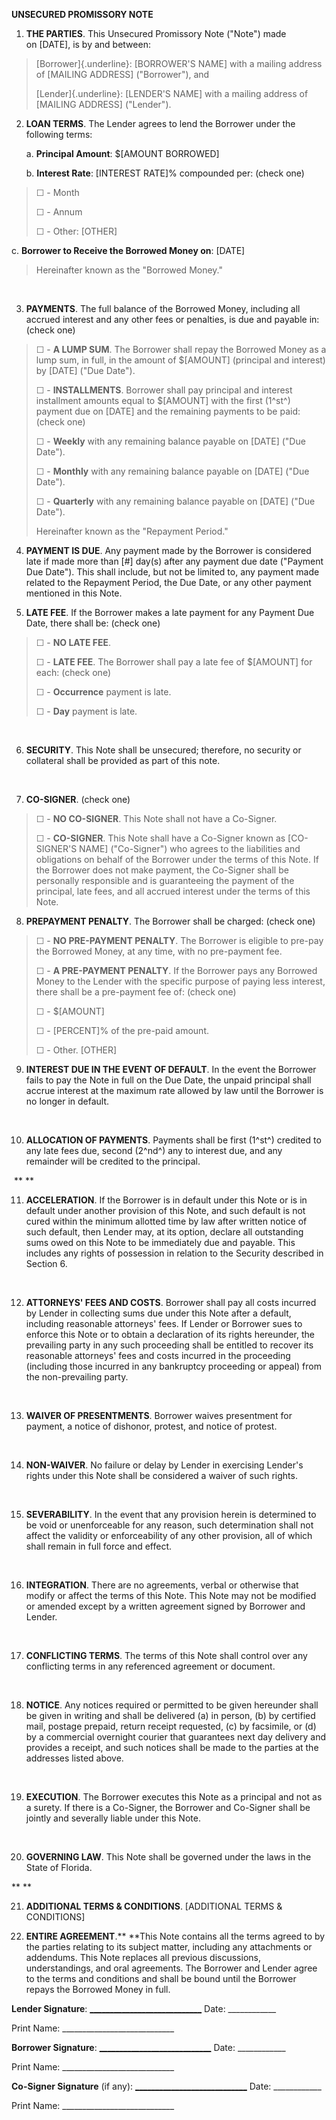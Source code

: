 **UNSECURED PROMISSORY NOTE**

1.  **THE PARTIES**. This Unsecured Promissory Note ("Note") made
    on \[DATE\], is by and between:

> [Borrower]{.underline}: \[BORROWER\'S NAME\] with a mailing address of
> \[MAILING ADDRESS\] ("Borrower"), and
>
> [Lender]{.underline}: \[LENDER\'S NAME\] with a mailing address of
> \[MAILING ADDRESS\] ("Lender").

2.  **LOAN TERMS**. The Lender agrees to lend the Borrower under the
    following terms:

    a.  **Principal Amount**: \$\[AMOUNT BORROWED\]

    b.  **Interest Rate**: \[INTEREST RATE\]% compounded per: (check
        one)

> ☐ - Month
>
> ☐ - Annum
>
> ☐ - Other: \[OTHER\]

c.  **Borrower to Receive the Borrowed Money on**: \[DATE\]

> Hereinafter known as the "Borrowed Money."

 

3.  **PAYMENTS**. The full balance of the Borrowed Money, including all
    accrued interest and any other fees or penalties, is due and payable
    in: (check one)

> ☐ - **A LUMP SUM**. The Borrower shall repay the Borrowed Money as a
> lump sum, in full, in the amount of \$\[AMOUNT\] (principal and
> interest) by \[DATE\] ("Due Date").
>
> ☐ - **INSTALLMENTS**. Borrower shall pay principal and interest
> installment amounts equal to \$\[AMOUNT\] with the first (1^st^)
> payment due on \[DATE\] and the remaining payments to be paid: (check
> one)
>
> ☐ - **Weekly** with any remaining balance payable on \[DATE\] ("Due
> Date").
>
> ☐ - **Monthly** with any remaining balance payable on \[DATE\] ("Due
> Date").
>
> ☐ - **Quarterly** with any remaining balance payable on \[DATE\] ("Due
> Date").
>
> Hereinafter known as the "Repayment Period."

4.  **PAYMENT IS DUE**. Any payment made by the Borrower is considered
    late if made more than \[#\] day(s) after any payment due date
    ("Payment Due Date"). This shall include, but not be limited to, any
    payment made related to the Repayment Period, the Due Date, or any
    other payment mentioned in this Note.

5.  **LATE FEE**. If the Borrower makes a late payment for any Payment
    Due Date, there shall be: (check one)

> ☐ - **NO LATE FEE**.
>
> ☐ - **LATE FEE**. The Borrower shall pay a late fee of \$\[AMOUNT\]
> for each: (check one)
>
> ☐ - **Occurrence** payment is late.
>
> ☐ - **Day** payment is late.

 

6.  **SECURITY**. This Note shall be unsecured; therefore, no security
    or collateral shall be provided as part of this note.

 

7.  **CO-SIGNER**. (check one)

> ☐ - **NO CO-SIGNER**. This Note shall not have a Co-Signer.
>
> ☐ - **CO-SIGNER**. This Note shall have a Co-Signer known as
> \[CO-SIGNER\'S NAME\] (\"Co-Signer") who agrees to the liabilities and
> obligations on behalf of the Borrower under the terms of this Note. If
> the Borrower does not make payment, the Co-Signer shall be personally
> responsible and is guaranteeing the payment of the principal, late
> fees, and all accrued interest under the terms of this Note.

8.  **PREPAYMENT PENALTY**. The Borrower shall be charged: (check one)

> ☐ - **NO PRE-PAYMENT PENALTY**. The Borrower is eligible to pre-pay
> the Borrowed Money, at any time, with no pre-payment fee.
>
> ☐ - **A PRE-PAYMENT PENALTY**. If the Borrower pays any Borrowed Money
> to the Lender with the specific purpose of paying less interest, there
> shall be a pre-payment fee of: (check one)
>
> ☐ - \$\[AMOUNT\]
>
> ☐ - \[PERCENT\]% of the pre-paid amount.
>
> ☐ - Other. \[OTHER\]

9.  **INTEREST DUE IN THE EVENT OF DEFAULT**. In the event the Borrower
    fails to pay the Note in full on the Due Date, the unpaid principal
    shall accrue interest at the maximum rate allowed by law until the
    Borrower is no longer in default.

 

10. **ALLOCATION OF PAYMENTS**. Payments shall be first (1^st^) credited
    to any late fees due, second (2^nd^) any to interest due, and any
    remainder will be credited to the principal.

 ** **

11. **ACCELERATION**. If the Borrower is in default under this Note or
    is in default under another provision of this Note, and such default
    is not cured within the minimum allotted time by law after written
    notice of such default, then Lender may, at its option, declare all
    outstanding sums owed on this Note to be immediately due and
    payable. This includes any rights of possession in relation to the
    Security described in Section 6.

 

12. **ATTORNEYS' FEES AND COSTS**. Borrower shall pay all costs incurred
    by Lender in collecting sums due under this Note after a default,
    including reasonable attorneys' fees. If Lender or Borrower sues to
    enforce this Note or to obtain a declaration of its rights
    hereunder, the prevailing party in any such proceeding shall be
    entitled to recover its reasonable attorneys' fees and costs
    incurred in the proceeding (including those incurred in any
    bankruptcy proceeding or appeal) from the non-prevailing party.

 

13. **WAIVER OF PRESENTMENTS**. Borrower waives presentment for payment,
    a notice of dishonor, protest, and notice of protest.

 

14. **NON-WAIVER**. No failure or delay by Lender in exercising Lender's
    rights under this Note shall be considered a waiver of such rights.

 

15. **SEVERABILITY**. In the event that any provision herein is
    determined to be void or unenforceable for any reason, such
    determination shall not affect the validity or enforceability of any
    other provision, all of which shall remain in full force and effect.

 

16. **INTEGRATION**. There are no agreements, verbal or otherwise that
    modify or affect the terms of this Note. This Note may not be
    modified or amended except by a written agreement signed by Borrower
    and Lender.

 

17. **CONFLICTING TERMS**. The terms of this Note shall control over any
    conflicting terms in any referenced agreement or document.

 

18. **NOTICE**. Any notices required or permitted to be given hereunder
    shall be given in writing and shall be delivered (a) in person, (b)
    by certified mail, postage prepaid, return receipt requested, (c) by
    facsimile, or (d) by a commercial overnight courier that guarantees
    next day delivery and provides a receipt, and such notices shall be
    made to the parties at the addresses listed above.

  

19. **EXECUTION**. The Borrower executes this Note as a principal and
    not as a surety. If there is a Co-Signer, the Borrower and
    Co-Signer shall be jointly and severally liable under this Note.

 

20. **GOVERNING LAW**. This Note shall be governed under the laws in the
    State of Florida.

** **

21. **ADDITIONAL TERMS & CONDITIONS**. \[ADDITIONAL TERMS & CONDITIONS\]

22. **ENTIRE AGREEMENT**.** **This Note contains all the terms agreed to
    by the parties relating to its subject matter, including any
    attachments or addendums. This Note replaces all previous
    discussions, understandings, and oral agreements. The Borrower and
    Lender agree to the terms and conditions and shall be bound until
    the Borrower repays the Borrowed Money in full.

**Lender
Signature**: [\_\_\_\_\_\_\_\_\_\_\_\_\_\_\_\_\_\_\_\_\_\_\_\_\_\_\_\_](https://esign.com/)
Date: \_\_\_\_\_\_\_\_\_\_\_\_

Print Name: \_\_\_\_\_\_\_\_\_\_\_\_\_\_\_\_\_\_\_\_\_\_\_\_\_\_\_\_

**Borrower
Signature**: [\_\_\_\_\_\_\_\_\_\_\_\_\_\_\_\_\_\_\_\_\_\_\_\_\_\_\_\_](https://esign.com/)
Date: \_\_\_\_\_\_\_\_\_\_\_\_

Print Name: \_\_\_\_\_\_\_\_\_\_\_\_\_\_\_\_\_\_\_\_\_\_\_\_\_\_\_\_

**Co-Signer Signature** (if
any): [\_\_\_\_\_\_\_\_\_\_\_\_\_\_\_\_\_\_\_\_\_\_\_\_\_\_\_\_](https://esign.com/)
Date: \_\_\_\_\_\_\_\_\_\_\_\_

Print Name: \_\_\_\_\_\_\_\_\_\_\_\_\_\_\_\_\_\_\_\_\_\_\_\_\_\_\_\_
